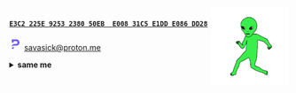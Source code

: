 <img src="./assets/gif/dance.gif" width="141px" style="float:right;" align="right">
<h4>
<a href="https://github.com/savasick.gpg">

`E3C2 225E 9253 2380 50EB  E008 31C5 E1DD E086 DD28`

</a>

</h4>

<img src="./assets/img/proton.png" width="23px" alt=""> savasick@proton.me

<details>
<summary><strong>same me</strong></summary>
</br>

<img src="./assets/img/matrix.png" width="23px" alt=""> <a href="https://matrix.to/#/@savasick:matrix.org"> @savasick:matrix.org</a>

<img src="./assets/img/discord.png" width="23px" alt=""> <a href="https://discordapp.com/users/778866611351977990"> savasick</a>

</details>
